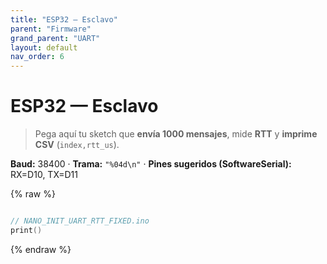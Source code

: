 ```yaml
---
title: "ESP32 — Esclavo"
parent: "Firmware"
grand_parent: "UART"
layout: default
nav_order: 6
---
```


# ESP32 — Esclavo

> Pega aquí tu sketch que **envía 1000 mensajes**, mide **RTT** y **imprime CSV** (`index,rtt_us`).

**Baud:** 38400 · **Trama:** `"%04d\n"` · **Pines sugeridos (SoftwareSerial):** RX=D10, TX=D11

{% raw %}
~~~c++

// NANO_INIT_UART_RTT_FIXED.ino
print()

~~~
{% endraw %}